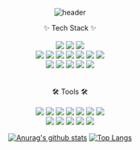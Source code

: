 

<div align="center">
  
![header](https://capsule-render.vercel.app/api?type=rounded&color=timeGradient&text=Welcome%20to%20Blake's%20GitHub%20&animation=twinkling&fontSize=40&fontAlignY=50&fontAlign=50&height=180)
</div>  

<div align="center">✨ Tech Stack ✨</div>
<br/>
<div align="center">
     <img src="https://img.shields.io/badge/dart-0175C2?style=for-the-badge&logo=Dart&logoColor=white"/>
   <img src="https://img.shields.io/badge/Flutter-03EF62?style=for-the-badge&logo=flutter&logoColor=white"/>
     <img src="https://img.shields.io/badge/getx-8A2BE2?style=for-the-badge&logo=GetX&logoColor=white"/>

  <br>
  <img src="https://img.shields.io/badge/React-61DAFB?style=for-the-badge&logo=React&logoColor=white" />
  <img src="https://img.shields.io/badge/Javascript-F7DF1E?style=for-the-badge&logo=javascript&logoColor=white"/>
  
  <img src="https://img.shields.io/badge/TypeScript-3178C6?style=for-the-badge&logo=TypeScript&logoColor=white"/>
  <img src="https://img.shields.io/badge/HTML5-E34F26?style=for-the-badge&logo=html5&logoColor=white" />
  <img src="https://img.shields.io/badge/CSS-1572B6?style=for-the-badge&logo=css3&logoColor=white" />
  <img src="https://img.shields.io/badge/styled-components-DB7093?style=for-the-badge&logo=styledcomponents&logoColor=white" />
  <img src="https://img.shields.io/badge/Tailwind CSS-06B6D4?style=for-the-badge&logo=Tailwind CSS&logoColor=white" />
    <br>
  <img src="https://img.shields.io/badge/node.js-339933?style=for-the-badge&logo=Node.js&logoColor=white">
    <img src="https://img.shields.io/badge/nestjs-E0234E?style=for-the-badge&logo=NestJs&logoColor=white">
  <img src="https://img.shields.io/badge/express-000000?style=for-the-badge&logo=express&logoColor=white">
    <img src="https://img.shields.io/badge/mysql-4479A1?style=for-the-badge&logo=mysql&logoColor=white"> 
  <img src="https://img.shields.io/badge/firebase-FFCA28?style=for-the-badge&logo=firebase&logoColor=white">
  <br>
  

</div>
<br/><br/>

<div align="center">🛠 Tools 🛠</div>
<br/>
<div align="center">
 <img src="https://img.shields.io/badge/VisualStudioCode-007ACC?style=flat-square&logo=Visual-Studio-Code&logoColor=white"/> 
    <img src="https://img.shields.io/badge/Xcode-147EFB?style=flat-square&logo=Xcode&logoColor=white"/> 
    <img src="https://img.shields.io/badge/Android Studio-3DDC84?style=flat-square&logo=Android Studio&logoColor=white"/> 

  <img src="https://img.shields.io/badge/Github-181717?style=flat-square&logo=Github&logoColor=white"/> 
  <img src="https://img.shields.io/badge/Vercel-000000?style=flat-square&logo=Vercel&logoColor=white"/> 
  <img src="https://img.shields.io/badge/Netlify-00C7B7?style=flat-square&logo=Netlify&logoColor=white"/>
  <img src="https://img.shields.io/badge/Figma-F24E1E?style=flat-square&logo=Figma&logoColor=white"/> 
  <br>
  <img src="https://img.shields.io/badge/JiraSoftware-0052CC?style=flat-square&logo=Jira-Software&logoColor=white"/> 
    <img src="https://img.shields.io/badge/Confluence-172B4D?style=flat-square&logo=Jira-Software&logoColor=white"/> 

  <img src="https://img.shields.io/badge/Slack-4A154B?style=flat-square&logo=Slack&logoColor=white"/>
  <img src="https://img.shields.io/badge/Microsoft Teams-264A7?style=flat-square&logo=Microsoft Teams&logoColor=white"/>
  <img src="https://img.shields.io/badge/Salesforce -00A1E0?style=flat-square&logo=Salesforce&logoColor=white"/><img
</div>
<br/>
<div align="center">
  
[![Anurag's github stats](https://github-readme-stats.vercel.app/api?username=blake-lim)](https://github.com/anuraghazra/github-readme-stats)
[![Top Langs](https://github-readme-stats.vercel.app/api/top-langs/?username=blake-lim&layout=compact)](https://github.com/anuraghazra/github-readme-stats)

</div>  
